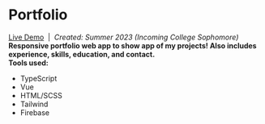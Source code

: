 # Portfolio

[Live Demo](https://emmettmyers.me)&nbsp;&nbsp;|&nbsp;&nbsp;<i>Created: Summer 2023 (Incoming College Sophomore)</i>
<br/>
<b>Responsive portfolio web app to show app of my projects! Also includes experience, skills, education, and contact.</b>
<br/>
<b>Tools used:</b>
<ul>
  <li>TypeScript</li>
  <li>Vue</li>
  <li>HTML/SCSS</li>
  <li>Tailwind</li>
  <li>Firebase</li>
</ul>
